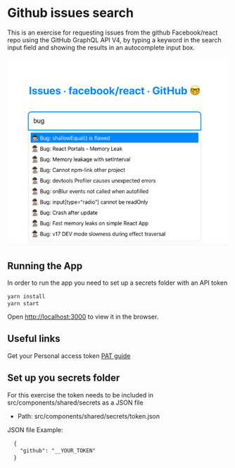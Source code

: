 # Github issues search

This is an exercise for requesting issues from the github Facebook/react repo using the GitHub GraphQL API V4, by typing a keyword in the search input field and showing the results in an autocomplete input box.

![Github issues search UI](https://github.com/daosgava/github-issues-search/blob/main/docs/ui-search-issue.png)


## Running the App

In order to run the app you need to set up a secrets folder with an API token

```
yarn install
yarn start
```

Open [http://localhost:3000](http://localhost:3000) to view it in the browser.

## Useful links

Get your Personal access token [PAT guide](https://docs.github.com/en/free-pro-team@latest/github/authenticating-to-github/creating-a-personal-access-token) 

## Set up you secrets folder

For this exercise the token needs to be included in src/components/shared/secrets as a JSON file</br>

- Path: src/components/shared/secrets/token.json

JSON file Example:
```
  {
    "github": "__YOUR_TOKEN"
  } 
```
